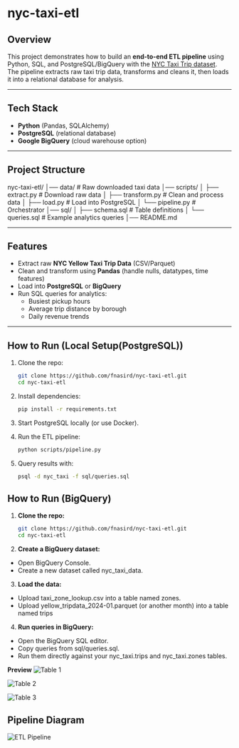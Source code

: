 # nyc-taxi-etl
## Overview
This project demonstrates how to build an **end-to-end ETL pipeline** using Python, SQL, and PostgreSQL/BigQuery with the [NYC Taxi Trip dataset](https://www.nyc.gov/assets/tlc/pages/about/tlc-trip-record-data).  
The pipeline extracts raw taxi trip data, transforms and cleans it, then loads it into a relational database for analysis.  

---

## Tech Stack
- **Python** (Pandas, SQLAlchemy)  
- **PostgreSQL** (relational database)  
- **Google BigQuery** (cloud warehouse option)   

---

## Project Structure
nyc-taxi-etl/
│── data/                      # Raw downloaded taxi data
│── scripts/
│   ├── extract.py              # Download raw data
│   ├── transform.py            # Clean and process data
│   ├── load.py                 # Load into PostgreSQL
│   └── pipeline.py             # Orchestrator
│── sql/
│   ├── schema.sql              # Table definitions
│   └── queries.sql             # Example analytics queries
│── README.md

---

## Features
- Extract raw **NYC Yellow Taxi Trip Data** (CSV/Parquet)  
- Clean and transform using **Pandas** (handle nulls, datatypes, time features)  
- Load into **PostgreSQL** or **BigQuery**  
- Run SQL queries for analytics:
  - Busiest pickup hours  
  - Average trip distance by borough  
  - Daily revenue trends  

---

## How to Run (Local Setup(PostgreSQL))
1. Clone the repo:
   ```bash
   git clone https://github.com/fnasird/nyc-taxi-etl.git
   cd nyc-taxi-etl

2. Install dependencies:
   ```bash
   pip install -r requirements.txt

3. Start PostgreSQL locally (or use Docker).

4. Run the ETL pipeline:
   ```bash
   python scripts/pipeline.py

5. Query results with:
   ```bash
   psql -d nyc_taxi -f sql/queries.sql

## How to Run (BigQuery) 

1. **Clone the repo:**
   ```bash
   git clone https://github.com/fnasird/nyc-taxi-etl.git
   cd nyc-taxi-etl
2. **Create a BigQuery dataset:**
- Open BigQuery Console.
- Create a new dataset called nyc_taxi_data.

3. **Load the data:**
- Upload taxi_zone_lookup.csv into a table named zones.
- Upload yellow_tripdata_2024-01.parquet (or another month) into a table named trips

4. **Run queries in BigQuery:**
- Open the BigQuery SQL editor.
- Copy queries from sql/queries.sql.
- Run them directly against your nyc_taxi.trips and nyc_taxi.zones tables.

**Preview**
![Table 1](images/busiest_hours.png)

![Table 2](images/daily_revenue.png)

![Table 3](images/top_boroughs.png)


## Pipeline Diagram

![ETL Pipeline](images/nyc_taxi_etl_pipeline_bigquery.png)
